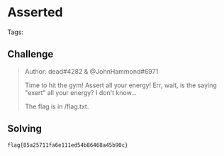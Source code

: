 # Asserted 

Tags:

## Challenge

>Author: dead#4282 & @JohnHammond#6971
>
>Time to hit the gym! Assert all your energy! Err, wait, is the saying "exert" all your energy? I don't know...
>
>The flag is in /flag.txt.


## Solving


`flag{85a25711fa6e111ed54b86468a45b90c}`
